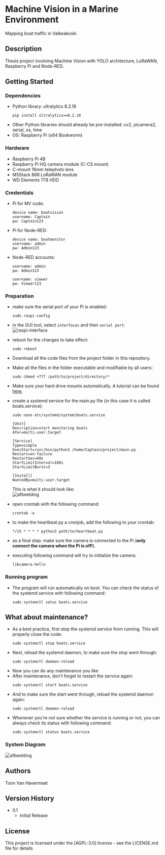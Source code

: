 # Machine Vision in a Marine Environment
Mapping boat traffic in Valkeakoski
## Description
Thesis project involving Machine Vision with YOLO architecture, LoRaWAN, Raspberry Pi and Node-RED. 


## Getting Started

### Dependencies
* Python library: ultralytics 8.2.18
  ```
  pip install ultralytics==8.2.18
  ```
* Other Python libraries should already be pre-installed: cv2, picamera2, serial, os, time
* OS: Raspberry Pi (x64 Bookworm)


### Hardware
* Raspberry Pi 4B
* Raspberry Pi HQ camera module (C-CS mount)
* C-mount 16mm telephoto lens
* M5Stack 868 LoRaWAN module
* WD Elements 1TB HDD

### Credentials
* Pi for MV code:
  ```
  device name: boatvision
  username: Captain
  pw: Captain123
  ```
* Pi for Node-RED:
  ```
  device name: boatmonitor
  username: admin
  pw: Admin123
  ```
* Node-RED accounts:
  ```
  username: admin
  pw: Admin123

  username: viewer
  pw: Viewer123
  ```

### Preparation
* make sure the serial port of your Pi is enabled:
  ```
  sudo raspi-config
  ```
* in the GUI tool, select `interfaces` and then `serial port`: <br>
  ![raspi-interface](https://github.com/Bonsa-BE/boats/assets/68948638/22c44a3f-e608-4afb-a748-5ccbf180475e)
  
* reboot for the changes to take effect:
  ```
  sudo reboot
  ```
* Download all the code files from the project folder in this repository.
  
* Make all the files in the folder executable and modifiable by all users:
  ```
  sudo chmod +777 /path/to/project/directory/*
  ```
* Make sure your hard drive mounts automatically. A tutorial can be found [here](https://www.digikey.fi/fi/maker/tutorials/2022/how-to-connect-a-drive-hddssd-to-a-raspberry-pi-or-other-linux-computers).
* create a systemd service for the main.py file (in this case it is called boats.service):
  ```
  sudo nano etc/systemd/system/boats.service
  ```
  ```
  [Unit]
  Description=start monitoring boats
  Afer=multi-user.target
  
  [Service]
  Type=simple
  ExecStart=/usr/bin/python3 /home/Captain/project/main.py
  Restart=on-failure
  RestartSec=60s
  StartLimitInterval=180s
  StartLimitBurst=3
  
  [Install]
  WantedBy=multi-user.target
  ```
  
  This is what it should look like: <br>  ![afbeelding](https://github.com/Bonsa-BE/boats/assets/68948638/d764a18b-9930-44d1-aa18-066055a2ccf0)
* open crontab with the following command:
  ```
  crontab -e
  ```
* to make the heartbeat.py a cronjob, add the following to your crontab:
  ```
  */15 * * * * python3 path/to/heartbeat.py
  ```
* as a final step: make sure the camera is connected to the Pi (__only connect the camera when the Pi is off!__).
* executing following command will try to initialize the camera:
  ```
  libcamera-hello
  ```



### Running program
* The program will run automatically on boot. You can check the status of the systemd service with following command:
  ```
  sudo systemctl satus boats.service
  ```

## What about maintenance?

* As a best practice, first stop the systemd service from running. This will properly close the code:
  ```
  sudo systemctl stop boats.service
  ```
* Next, reload the systemd daemon, to make sure the stop went through:
  ```
  sudo systemctl daemon-reload
  ```
* Now you can do any maintenance you like
* After maintenance, don't forget to restart the service again:
  ```
  sudo systemctl start boats.service
  ```
* And to make sure the start went through, reload the systemd daemon again:
  ```
  sudo systemctl daemon-reload
  ```
* Whenever you're not sure whether the service is running or not, you can always check its status with following command:
  ```
  sudo systemctl status boats.service
  ```
### System Diagram
![afbeelding](https://github.com/Bonsa-BE/boats/assets/68948638/c026393c-a230-4289-9dff-5b582763607e)

## Authors
Toon Van Havermaet  

## Version History
* 0.1
    * Initial Release

## License

This project is licensed under the [AGPL-3.0] license - see the LICENSE.md file for details
